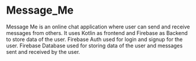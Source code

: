 # Message_Me
Message Me is an online chat application where user can send and receive messages from others.
It uses Kotlin as frontend and Firebase as Backend to store data of the user.
Firebase Auth used for login and signup for the user.
Firebase Database used for storing data of the user and messages sent and received by the user.

